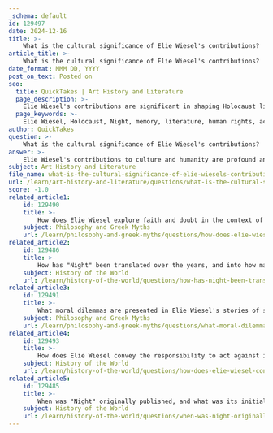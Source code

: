 ```yaml
---
_schema: default
id: 129497
date: 2024-12-16
title: >-
    What is the cultural significance of Elie Wiesel's contributions?
article_title: >-
    What is the cultural significance of Elie Wiesel's contributions?
date_format: MMM DD, YYYY
post_on_text: Posted on
seo:
  title: QuickTakes | Art History and Literature
  page_description: >-
    Elie Wiesel's contributions are significant in shaping Holocaust literature, advocating for human rights, and emphasizing the moral responsibility to remember and act against injustice.
  page_keywords: >-
    Elie Wiesel, Holocaust, Night, memory, literature, human rights, activism, dehumanization, compassion, justice, moral dilemmas, Nobel Peace Prize, education, survival, advocacy, symbolism, cultural significance, collective memory
author: QuickTakes
question: >-
    What is the cultural significance of Elie Wiesel's contributions?
answer: >-
    Elie Wiesel's contributions to culture and humanity are profound and multifaceted, primarily stemming from his experiences as a Holocaust survivor and his subsequent work as a writer, activist, and educator. His memoir "Night" serves as a seminal text in Holocaust literature, providing a harrowing firsthand account of the atrocities he endured. This work has been translated into over 30 languages and has played a crucial role in shaping the collective memory of the Holocaust, ensuring that the horrors of this period are not forgotten.\n\nWiesel's writings and speeches emphasize themes of dehumanization, the father-son relationship in adversity, faith and doubt during suffering, and moral dilemmas in survival. His exploration of these themes resonates deeply with contemporary audiences, encouraging reflection on the human condition and the importance of compassion and justice. Wiesel's insistence on the necessity of memory serves as a reminder of the responsibility to act against injustice and to prevent future atrocities.\n\nIn his 1986 Nobel Peace Prize acceptance speech, Wiesel articulated the importance of speaking out against indifference and injustice, asserting that silence in the face of suffering makes one complicit. This message has inspired generations to confront hatred and intolerance, reinforcing the idea that individuals have a moral obligation to remember and act.\n\nWiesel's legacy extends beyond literature; he has become a symbol of survival and a voice for the voiceless. His advocacy for human rights and his commitment to educating others about the Holocaust have made significant contributions to cultural discourse on memory, justice, and the human capacity for both good and evil. His work continues to inspire individuals and communities to engage in acts of compassion and to uphold the values of dignity and respect for all humanity.
subject: Art History and Literature
file_name: what-is-the-cultural-significance-of-elie-wiesels-contributions.md
url: /learn/art-history-and-literature/questions/what-is-the-cultural-significance-of-elie-wiesels-contributions
score: -1.0
related_article1:
    id: 129490
    title: >-
        How does Elie Wiesel explore faith and doubt in the context of suffering?
    subject: Philosophy and Greek Myths
    url: /learn/philosophy-and-greek-myths/questions/how-does-elie-wiesel-explore-faith-and-doubt-in-the-context-of-suffering
related_article2:
    id: 129486
    title: >-
        How has "Night" been translated over the years, and into how many languages?
    subject: History of the World
    url: /learn/history-of-the-world/questions/how-has-night-been-translated-over-the-years-and-into-how-many-languages
related_article3:
    id: 129491
    title: >-
        What moral dilemmas are presented in Elie Wiesel's stories of survival?
    subject: Philosophy and Greek Myths
    url: /learn/philosophy-and-greek-myths/questions/what-moral-dilemmas-are-presented-in-elie-wiesels-stories-of-survival
related_article4:
    id: 129493
    title: >-
        How does Elie Wiesel convey the responsibility to act against injustice?
    subject: History of the World
    url: /learn/history-of-the-world/questions/how-does-elie-wiesel-convey-the-responsibility-to-act-against-injustice
related_article5:
    id: 129485
    title: >-
        When was "Night" originally published, and what was its initial reception?
    subject: History of the World
    url: /learn/history-of-the-world/questions/when-was-night-originally-published-and-what-was-its-initial-reception
---
```


&nbsp;
